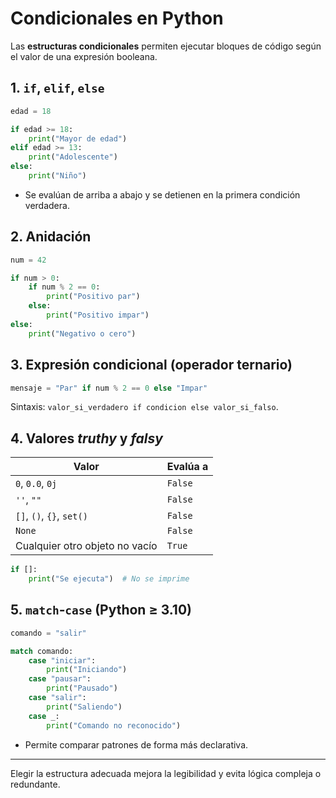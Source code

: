 # Condicionales en Python

Las **estructuras condicionales** permiten ejecutar bloques de código según el valor de una expresión booleana.

## 1. `if`, `elif`, `else`

```python
edad = 18

if edad >= 18:
    print("Mayor de edad")
elif edad >= 13:
    print("Adolescente")
else:
    print("Niño")
```

- Se evalúan de arriba a abajo y se detienen en la primera condición verdadera.

## 2. Anidación

```python
num = 42

if num > 0:
    if num % 2 == 0:
        print("Positivo par")
    else:
        print("Positivo impar")
else:
    print("Negativo o cero")
```

## 3. Expresión condicional (operador ternario)

```python
mensaje = "Par" if num % 2 == 0 else "Impar"
```

Sintaxis: `valor_si_verdadero if condicion else valor_si_falso`.

## 4. Valores *truthy* y *falsy*

| Valor | Evalúa a |
|-------|----------|
| `0`, `0.0`, `0j` | `False` |
| `''`, `""` | `False` |
| `[]`, `()`, `{}`, `set()` | `False` |
| `None` | `False` |
| Cualquier otro objeto no vacío | `True` |

```python
if []:
    print("Se ejecuta")  # No se imprime
```

## 5. `match`‑`case` (Python ≥ 3.10)

```python
comando = "salir"

match comando:
    case "iniciar":
        print("Iniciando")
    case "pausar":
        print("Pausado")
    case "salir":
        print("Saliendo")
    case _:
        print("Comando no reconocido")
```

- Permite comparar patrones de forma más declarativa.

---

Elegir la estructura adecuada mejora la legibilidad y evita lógica compleja o redundante.
